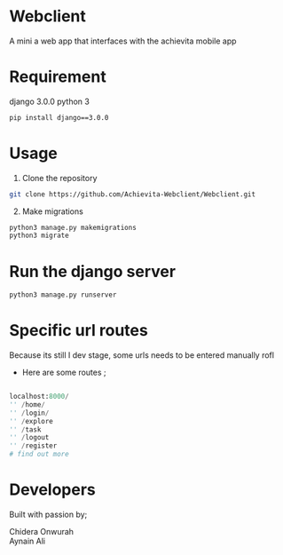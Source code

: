 # Webclient
A mini a web app that interfaces with the achievita mobile app

# Requirement
django 3.0.0
python 3

~~~sh
pip install django==3.0.0
~~~
# Usage
1. Clone the repository

~~~sh
git clone https://github.com/Achievita-Webclient/Webclient.git
~~~

2. Make migrations
~~~sh
python3 manage.py makemigrations
python3 migrate
~~~
# Run the django server

~~~sh
python3 manage.py runserver
~~~

# Specific url routes
Because its still I dev stage, some urls needs to be entered manually rofl
* Here are some routes ;
~~~py

localhost:8000/
'' /home/
'' /login/
'' /explore
'' /task
'' /logout
'' /register
# find out more 
~~~

# Developers 
Built with passion by;

Chidera Onwurah  
Aynain Ali 
